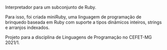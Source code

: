 Interpretador para um subconjunto de Ruby.

Para isso, foi criada miniRuby, uma linguagem de programação de brinquedo baseada em Ruby com suporte a tipos dinâmicos inteiros, strings e arranjos indexados.

Projeto para a disciplina de Linguagens de Programação no CEFET-MG 2021/1.
